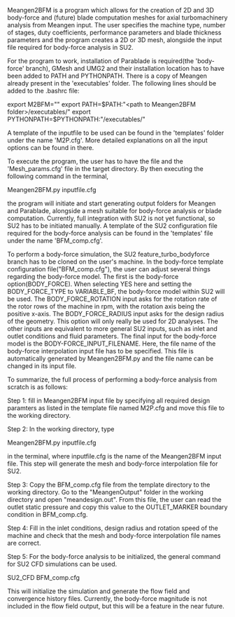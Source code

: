 Meangen2BFM is a program which allows for the creation of 2D and 3D body-force and (future) blade computation meshes for axial turbomachinery analysis from Meangen input. The user specifies the machine type, number of stages, duty coefficients, performance parameters and blade thickness parameters and the program creates a 2D or 3D mesh, alongside the input file required for body-force analysis in SU2. 

For the program to work, installation of Parablade is required(the 'body-force' branch), GMesh and UMG2 and their installation location has to have been added to PATH and PYTHONPATH. There is a copy of Meangen already present in the 'executables' folder. The following lines should be added to the .bashrc file:

export M2BFM="<path to Meangen2BFM folder>"
export PATH=$PATH:"<path to Meangen2BFM folder>/executables/"
export PYTHONPATH=$PYTHONPATH:"<path to Meangen2BFM folder>/executables/"

A template of the inputfile to be used can be found in the 'templates' folder under the name 'M2P.cfg'. More detailed explanations on all the input options can be found in there.

To execute the program, the user has to have the  file and the 'Mesh_params.cfg' file in the target directory. By then executing the following command in the terminal,

Meangen2BFM.py inputfile.cfg

the program will initiate and start generating output folders for Meangen and Parablade, alongside a mesh suitable for body-force analysis or blade computation. Currently, full integration with SU2 is not yet functional, so SU2 has to be initiated manually. A template of the SU2 configuration file required for the body-force analysis can be found in the 'templates' file under the name 'BFM_comp.cfg'. 

To perform a body-force simulation, the SU2 feature_turbo_bodyforce branch has to be cloned on the user's machine. In the body-force template configuration file("BFM_comp.cfg"), the user can adjust several things regarding the body-force model. The first is the body-force option(BODY_FORCE). When selecting YES here and setting the 
BODY_FORCE_TYPE to VARIABLE_BF, the body-force model within SU2 will be used. The BODY_FORCE_ROTATION input asks for the rotation rate of the rotor rows of the machine in rpm, with the rotation axis being the positive x-axis. The BODY_FORCE_RADIUS input asks for the design radius of the geometry. This option will
only really be used for 2D analyses. The other inputs are equivalent to more general SU2 inputs, such as inlet and outlet conditions and fluid parameters. The final input for the body-force model is the BODY-FORCE_INPUT_FILENAME. Here, the file name of the body-force interpolation input file has to be specified. This file is automatically
generated by Meangen2BFM.py and the file name can be changed in its input file. 

To summarize, the full process of performing a body-force analysis from scratch is as follows:

Step 1: fill in Meangen2BFM input file by specifying all required design paramters as listed in the template file named M2P.cfg and move this file to the working directory. 

Step 2: In the working directory, type 

Meangen2BFM.py inputfile.cfg

in the terminal, where inputfile.cfg is the name of the Meangen2BFM input file. This step will generate the mesh and body-force interpolation file for SU2.

Step 3: Copy the BFM_comp.cfg file from the template directory to the working directory. Go to the "MeangenOutput" folder in the working directory and open "meandesign.out". From this file, the user can read the outlet static pressure and copy this value to the OUTLET_MARKER boundary condition in BFM_comp.cfg.

Step 4: Fill in the inlet conditions, design radius and rotation speed of the machine and check that the mesh and body-force interpolation file names are correct.

Step 5: For the body-force analysis to be initialized, the general command for SU2 CFD simulations can be used.

SU2_CFD BFM_comp.cfg

This will initialize the simulation and generate the flow field and convergence history files. Currently, the body-force magnitude is not included in the flow field output, but this will be a feature in the near future.


